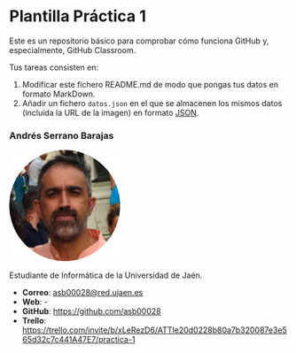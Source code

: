 # Plantilla Práctica 1
Este es un repositorio básico para comprobar cómo funciona GitHub y, especialmente, GitHub Classroom.

Tus tareas consisten en:
1) Modificar este fichero README.md de modo que pongas tus datos en formato MarkDown.
2) Añadir un fichero <code>datos.json</code> en el que se almacenen los mismos datos (incluída la URL de la imagen) en formato [JSON](https://es.wikipedia.org/wiki/JSON).

### Andrés Serrano Barajas
<img src='/vrivas-2022.png' width='200px'>

Estudiante de Informática de la Universidad de Jaén.
* **Correo**: asb00028@red.ujaen.es
* **Web**: -
* **GitHub**: https://github.com/asb00028
* **Trello**: https://trello.com/invite/b/xLeRezD6/ATTIe20d0228b80a7b320087e3e565d32c7c441A47E7/practica-1
